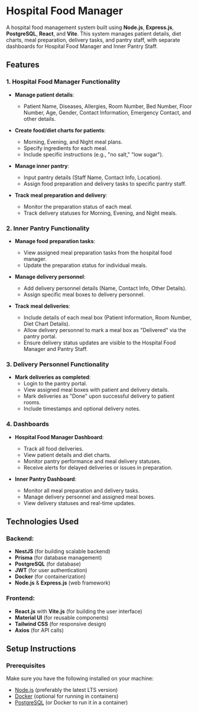 # Hospital Food Manager

A hospital food management system built using **Node.js**, **Express.js**, **PostgreSQL**, **React**, and **Vite**. This system manages patient details, diet charts, meal preparation, delivery tasks, and pantry staff, with separate dashboards for Hospital Food Manager and Inner Pantry Staff.

## Features

### 1. **Hospital Food Manager Functionality**
- **Manage patient details**: 
  - Patient Name, Diseases, Allergies, Room Number, Bed Number, Floor Number, Age, Gender, Contact Information, Emergency Contact, and other details.
  
- **Create food/diet charts for patients**:
  - Morning, Evening, and Night meal plans.
  - Specify ingredients for each meal.
  - Include specific instructions (e.g., "no salt," "low sugar").

- **Manage inner pantry**:
  - Input pantry details (Staff Name, Contact Info, Location).
  - Assign food preparation and delivery tasks to specific pantry staff.

- **Track meal preparation and delivery**:
  - Monitor the preparation status of each meal.
  - Track delivery statuses for Morning, Evening, and Night meals.

### 2. **Inner Pantry Functionality**
- **Manage food preparation tasks**:
  - View assigned meal preparation tasks from the hospital food manager.
  - Update the preparation status for individual meals.

- **Manage delivery personnel**:
  - Add delivery personnel details (Name, Contact Info, Other Details).
  - Assign specific meal boxes to delivery personnel.

- **Track meal deliveries**:
  - Include details of each meal box (Patient Information, Room Number, Diet Chart Details).
  - Allow delivery personnel to mark a meal box as "Delivered" via the pantry portal.
  - Ensure delivery status updates are visible to the Hospital Food Manager and Pantry Staff.

### 3. **Delivery Personnel Functionality**
- **Mark deliveries as completed**:
  - Login to the pantry portal.
  - View assigned meal boxes with patient and delivery details.
  - Mark deliveries as "Done" upon successful delivery to patient rooms.
  - Include timestamps and optional delivery notes.

### 4. **Dashboards**
- **Hospital Food Manager Dashboard**:
  - Track all food deliveries.
  - View patient details and diet charts.
  - Monitor pantry performance and meal delivery statuses.
  - Receive alerts for delayed deliveries or issues in preparation.

- **Inner Pantry Dashboard**:
  - Monitor all meal preparation and delivery tasks.
  - Manage delivery personnel and assigned meal boxes.
  - View delivery statuses and real-time updates.

## Technologies Used

### Backend:
- **NestJS** (for building scalable backend)
- **Prisma** (for database management)
- **PostgreSQL** (for database)
- **JWT** (for user authentication)
- **Docker** (for containerization)
- **Node.js** & **Express.js** (web framework)

### Frontend:
- **React.js** with **Vite.js** (for building the user interface)
- **Material UI** (for reusable components)
- **Tailwind CSS** (for responsive design)
- **Axios** (for API calls)

## Setup Instructions

### Prerequisites
Make sure you have the following installed on your machine:
- [Node.js](https://nodejs.org/) (preferably the latest LTS version)
- [Docker](https://www.docker.com/get-started) (optional for running in containers)
- [PostgreSQL](https://www.postgresql.org/) (or Docker to run it in a container)
